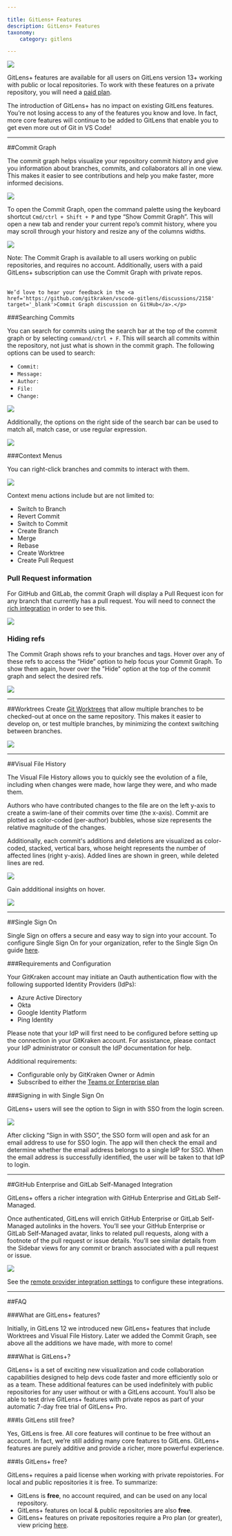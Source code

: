 ```yaml
---

title: GitLens+ Features
description: GitLens+ Features
taxonomy:
    category: gitlens

---
```


<img src="/wp-content/uploads/gl-graphic-image.png" class="img-bordered img-responsive center">

GitLens+ features are available for all users on GitLens version 13+ working with public or local repositories. To work with these features on a private repository, you will need a  <a href='https://www.gitkraken.com/gitlens/plus-features#paid-plans' target='_blank'>paid plan</a>. 

The introduction of GitLens+ has no impact on existing GitLens features. You’re not losing access to any of the features you know and love. In fact, more core features will continue to be added to GitLens that enable you to get even more out of Git in VS Code!


***

##Commit Graph

The commit graph helps visualize your repository commit history and give you information about branches, commits, and collaborators all in one view. This makes it easier to see contributions and help you make faster, more informed decisions.

<img src="/wp-content/uploads/commit-graph.png" class="img-bordered img-responsive center">

To open the Commit Graph, open the command palette using the keyboard shortcut `Cmd/ctrl + Shift + P` and type “Show Commit Graph”. This will open a new tab and render your current repo’s commit history, where you may scroll through your history and resize any of the columns widths. 

<img src="/wp-content/uploads/show-commit-graph.gif" class="img-bordered img-responsive center">

<div class='callout callout--basic'>
    <p>Note: The Commit Graph is available to all users working on public repositories, and requires no account. Additionally, users with a paid GitLens+ subscription can use the Commit Graph with private repos. </br></br>
    
    We’d love to hear your feedback in the <a href='https://github.com/gitkraken/vscode-gitlens/discussions/2158' target='_blank'>Commit Graph discussion on GitHub</a>.</p>
</div>

###Searching Commits

You can search for commits using the search bar at the top of the commit graph or by selecting `command/ctrl + F`. This will search all commits within the repository, not just what is shown in the commit graph. The following options can be used to search:
- `Commit:`
- `Message:`
- `Author:`
- `File:`
- `Change:`

<img src="/wp-content/uploads/gl-search.png" srcset="/wp-content/uploads/gl-search@2x.png" class="img-bordered img-responsive center">

Additionally, the options on the right side of the search bar can be used to match all, match case, or use regular expression.

<img src="/wp-content/uploads/search-options.png" class="img-bordered img-responsive center">

###Context Menus

You can right-click branches and commits to interact with them.

<img src="/wp-content/uploads/gl-context-menu.gif" class="img-bordered img-responsive center">

Context menu actions include but are not limited to:

- Switch to Branch
- Revert Commit
- Switch to Commit
- Create Branch
- Merge
- Rebase
- Create Worktree
- Create Pull Request

### Pull Request information

For GitHub and GitLab, the commit Graph will display a Pull Request icon for any branch that currently has a pull request. You will need to connect the [rich integration](/gitlens/settings/#remote-provider-integration-settings) in order to see this.

<img src="/wp-content/uploads/pull-request-icon.png" class="img-bordered img-responsive center">

### Hiding refs

The Commit Graph shows refs to your branches and tags. Hover over any of these refs to access the “Hide” option to help focus your Commit Graph. To show them again, hover over the "Hide" option at the top of the commit graph and select the desired refs.

<img src="/wp-content/uploads/gl-hide-refs.gif" class="img-bordered img-responsive center">

***

##Worktrees
Create <a href="https://www.gitkraken.com/learn/git/git-worktree" target="_blank">Git Worktrees</a> that allow multiple branches to be checked-out at once on the same repository. This makes it easier to develop on, or test multiple branches, by minimizing the context switching between branches.

<img src="/wp-content/uploads/worktrees-view.png" class="img-bordered img-responsive center">

***

##Visual File History

The Visual File History allows you to quickly see the evolution of a file, including when changes were made, how large they were, and who made them.

Authors who have contributed changes to the file are on the left y-axis to create a swim-lane of their commits over time (the x-axis). Commit are plotted as color-coded (per-author) bubbles, whose size represents the relative magnitude of the changes.

Additionally, each commit's additions and deletions are visualized as color-coded, stacked, vertical bars, whose height represents the number of affected lines (right y-axis). Added lines are shown in green, while deleted lines are red.

<img src="/wp-content/uploads/visual-file-history.png" class="img-bordered img-responsive center">

Gain addditional insights on hover.

<img src="/wp-content/uploads/visual-file-history-hover.png" class="img-bordered img-responsive center">

***

##Single Sign On

Single Sign on offers a secure and easy way to sign into your account. To configure Single Sign On for your organization, refer to the Single Sign On guide <a href='https://help.gitkraken.com/gitkraken-client/single-sign-on/' target='_blank'>here</a>.

###Requirements and Configuration

Your GitKraken account may initiate an Oauth authentication flow with the following supported Identity Providers (IdPs):

- Azure Active Directory
- Okta
- Google Identity Platform
- Ping Identity

Please note that your IdP will first need to be configured before setting up the connection in your GitKraken account. For assistance, please contact your IdP administrator or consult the IdP documentation for help. 

Additional requirements:
- Configurable only by GitKraken Owner or Admin
- Subscribed to either the <a href='https://www.gitkraken.com/gitlens/pricing' target='_blank'>Teams or Enterprise plan</a>

###Signing in with Single Sign On

GitLens+ users will see the option to Sign in with SSO from the login screen.

<img src="/wp-content/uploads/single-sign-on.png" class="img-bordered img-responsive center">

After clicking “Sign in with SSO”, the SSO form will open and ask for an email address to use for SSO login. The app will then check the email and determine whether the email address belongs to a single IdP for SSO. When the email address is successfully identified, the user will be taken to that IdP to login.

***

##GitHub Enterprise and GitLab Self-Managed Integration

GitLens+ offers a richer integration with GitHub Enterprise and GitLab Self-Managed.

Once authenticated, GitLens will enrich GitHub Enterprise or GitLab Self-Managed autolinks in the hovers. You’ll see your GitHub Enterprise or GitLab Self-Managed avatar, links to related pull requests, along with a footnote of the pull request or issue details. You’ll see similar details from the Sidebar views for any commit or branch associated with a pull  request or issue.

<img src="/wp-content/uploads/gitlab-github-integration.png" class="img-bordered img-responsive center">

See the [remote provider integration settings](/gitlens/settings/#remote-provider-integration-settings) to configure these integrations.

***

##FAQ

###What are GitLens+ features?

Initially, in GitLens 12 we introduced new GitLens+ features that include Worktrees and Visual File History. Later we added the Commit Graph, see above all the additions we have made, with more to come!

###What is GitLens+?

GitLens+ is a set of exciting new visualization and code collaboration capabilities designed to help devs code faster and more efficiently solo or as a team. These additional features can be used indefinitely with public repositories for any user without or with a GitLens account. You’ll also be able to test drive GitLens+ features with private repos as part of your automatic 7-day free trial of GitLens+ Pro.

###Is GitLens still free?

Yes, GitLens is free. All core features will continue to be free without an account. In fact, we’re still adding many core features to GitLens. GitLens+ features are purely additive and provide a richer, more powerful experience.


###Is GitLens+ free?

GitLens+ requires a paid license when working with private repoistories. For local and public repositories it is free. To summarize: 

+ GitLens is **free**, no account required, and can be used on any local repository.
+ GitLens+ features on local & public repositories are also **free**.
+ GitLens+ features on private repositories require a Pro plan (or greater), view pricing [here](https://www.gitkraken.com/gitlens/pricing).